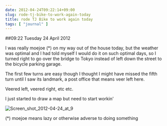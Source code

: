 ```yaml
---
date: 2012-04-24T09:22:14+09:00
slug: rode-tj-bike-to-work-again-today
title: rode TJ Bike to work again today
tags: [ "journal" ]
---
```


##09:22 Tuesday 24 April 2012

I was really moejoe (*) on my way out of the house today, but the weather was optimal and I had told myself I would do it on such optimal days, so I turned right to go over the bridge to Tokyo instead of left down the street to the bicycle parking garage.

 

The first few turns are easy though I thought I might have missed the fifth turn until I saw its landmark, a post office that means veer left here.

 

Veered left, veered right, etc etc.

 

I just started to draw a map but need to start workin'

 

![Screen_shot_2012-04-24_at_9](https://getfile7.posterous.com/getfile/files.posterous.com/temp-2012-04-23/jBcjdAyJiggEykbitaciwxaqhICdpDmzpBHtxrDqdmwnkBHoEohtHchJkwfy/Screen_shot_2012-04-24_at_9.18.19_AM.png.scaled500.png)

 

(*) moejoe means lazy or otherwise adverse to doing something
